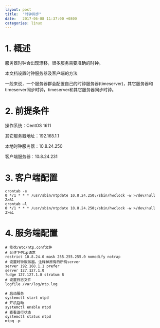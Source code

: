 ```yaml
---
layout: post
title:  "时钟同步"
date:   2017-06-08 11:37:00 +0800
categories: linux
---
```


# 1. 概述
服务器时钟会出现漂移，很多服务需要准确的时钟。

本文档设置时钟服务器及客户端的方法

一般来说，一个服务器群会配置自己的时钟服务器(timeserver)，其它服务器和timeserver同步时钟，timeserver和其它服务器同步时钟。

# 2. 前提条件

操作系统：CentOS 1611

其它服务器地址：192.168.1.1

本地时钟服务器：10.8.24.250

客户端服务器：10.8.24.231

# 3. 客户端配置

```
crontab -e
0 */1 * * * /usr/sbin/ntpdate 10.8.24.250;/sbin/hwclock -w >/dev/null 2>&1
crontab –l
0 */1 * * * /usr/sbin/ntpdate 10.8.24.250;/sbin/hwclock -w >/dev/null 2>&1
```

# 4. 服务端配置

```
# 修改/etc/ntp.conf文件
# 允许下列ip请求
restrict 10.8.24.0 mask 255.255.255.0 nomodify notrap
# 设置时钟服务器，注释掉原有的所有server
server 192.168.1.1 prefer
server 127.127.1.0
fudge 127.127.1.0 stratum 8
# 设置日志文件
logfile /var/log/ntp.log

# 启动服务
systemctl start ntpd
# 开机启动
systemctl enable ntpd
# 查看运行状态
systemctl status ntpd
ntpq -p
```